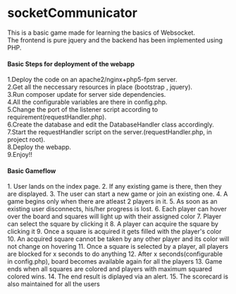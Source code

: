 # socketCommunicator

This is a basic game made for learning the basics of Websocket. <br>
The frontend is pure jquery and the backend has been implemented using PHP.<br>

<h4>Basic Steps for deployment of the webapp</h4>
1.Deploy the code on an apache2/nginx+php5-fpm server.<br>
2.Get all the neccessary resources in place (bootstrap , jquery).<br>
3.Run composer update for server side dependencies.<br>
4.All the configurable variables are there in config.php.<br>
5.Change the port of the listener script according to requirement(requestHandler.php).<br>
6.Create the database and edit the DatabaseHandler class accordingly.<br>
7.Start the requestHandler script on the server.(requestHandler.php, in project root).<br>
8.Deploy the webapp.<br>
9.Enjoy!!<br>
<h4>Basic Gameflow</h4>
1. User lands on the index page.
2. If any existing game is there, then they are displayed.
3. The user can start a new game or join an existing one.
4. A game begins only when there are atleast 2 players in it.
5. As soon as an existing user disconnects, his/her progress is lost.
6. Each player can hover over the board and squares will light up with their assigned color
7. Player can select the square by clicking it
8. A player can acquire the square by clicking it
9. Once a square is acquired it gets filled with the player's color
10. An acquired square cannot be taken by any other player and its color will not change on hovering
11. Once a square is selected by a player, all players are blocked for x seconds to do anything
12. After x seconds(configurable in config.php), board becomes available again for all the players
13. Game ends when all squares are colored and players with maximum squared colored wins.
14. The end result is diplayed via an alert.
15. The scorecard is also maintained for all the users
